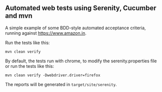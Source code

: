 ## Automated web tests using Serenity, Cucumber and mvn

A simple example of some BDD-style automated acceptance criteria, running against https://www.amazon.in. 

Run the tests like this:

```
mvn clean verify
```

By default, the tests run with chrome, to modify the serenity.properties file or run the tests like this:
```
mvn clean verify -Dwebdriver.driver=firefox
```

The reports will be generated in `target/site/serenity`.
